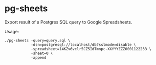 pg-sheets
=========

Export result of a Postgres SQL query to Google Spreadsheets.

Usage:
```
./pg-sheets -query=query.sql \
            -dsn=postgresql://localhost/db?sslmode=disable \
            -spreadsheet=14KZv6vclr5CZ5IdTmnpc-XXYYYZZZ0001122233 \
            -sheet=0 \
            -append
```
